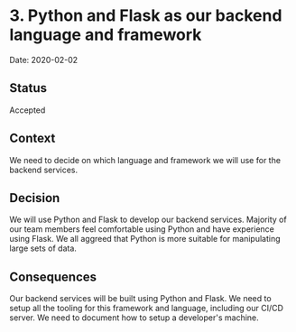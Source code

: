 # 3. Python and Flask as our backend language and framework

Date: 2020-02-02

## Status

Accepted

## Context

We need to decide on which language and framework we will use for the backend services.

## Decision

We will use Python and Flask to develop our backend services. Majority of our team members feel comfortable using Python and have experience using Flask. We all aggreed that Python is more suitable for manipulating large sets of data.

## Consequences

Our backend services will be built using Python and Flask. We need to setup all the tooling for this framework and language, including our CI/CD server. We need to document how to setup a developer's machine.
